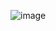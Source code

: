 ![image](https://user-images.githubusercontent.com/86319836/197415669-a3fe729a-364a-4208-ad42-6eb1ad8ce5f2.png)
